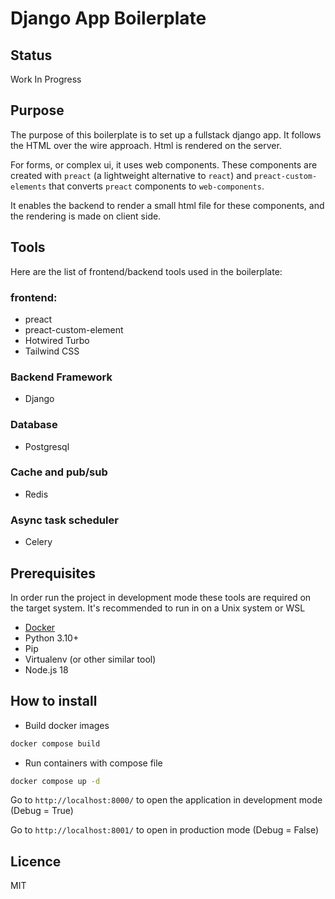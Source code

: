 Django App Boilerplate
===

## Status

Work In Progress

## Purpose

The purpose of this boilerplate is to set up a fullstack django app. 
It follows the HTML over the wire approach. Html is rendered on the server. 

For forms, or complex ui, it uses web components. These components are created
with `preact` (a lightweight alternative to `react`) and `preact-custom-elements` that converts
`preact` components to `web-components`.

It enables the backend to render a small html file for these components, and the rendering is made on client side.


## Tools
Here are the list of frontend/backend tools used in the boilerplate:

### frontend:
* preact
* preact-custom-element
* Hotwired Turbo
* Tailwind CSS

### Backend Framework
* Django

### Database
* Postgresql

### Cache and pub/sub
* Redis

### Async task scheduler
* Celery

## Prerequisites

In order run the project in development mode these tools are required on the target system. 
It's recommended to run in on a Unix system or WSL 

* [Docker](https://docs.docker.com/engine/install/) 
* Python 3.10+
* Pip 
* Virtualenv (or other similar tool)
* Node.js 18

## How to install

* Build docker images
``` bash
docker compose build
```

* Run containers with compose file
```bash
docker compose up -d
```

Go to `http://localhost:8000/` to open the application in development mode (Debug = True)

Go to `http://localhost:8001/` to open in production mode (Debug = False)

## Licence
MIT